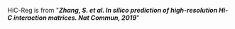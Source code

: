 HiC-Reg is from "***Zhang, S. et al. In silico prediction of high-resolution Hi-C interaction matrices. Nat Commun, 2019***"  
